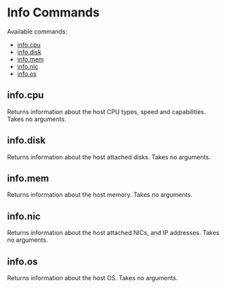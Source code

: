 # Info Commands

Available commands:

- [info.cpu](#cpu)
- [info.disk](#disk)
- [info.mem](#mem)
- [info.nic](#nic)
- [info.os](#os)


<a id="cpu"></a>
## info.cpu

Returns information about the host CPU types, speed and capabilities. Takes no arguments.


<a id="disk"></a>
## info.disk

Returns information about the host attached disks. Takes no arguments.


<a id="mem"></a>
## info.mem

Returns information about the host memory. Takes no arguments.


<a id="nic"></a>
## info.nic

Returns information about the host attached NICs, and IP addresses. Takes no arguments.


<a id="os"></a>
## info.os

Returns information about the host OS. Takes no arguments.
